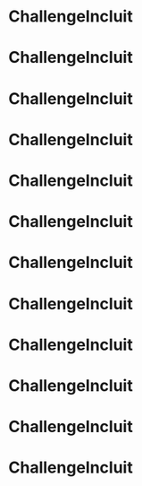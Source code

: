 # ChallengeIncluit
# ChallengeIncluit
# ChallengeIncluit
# ChallengeIncluit
# ChallengeIncluit
# ChallengeIncluit
# ChallengeIncluit
# ChallengeIncluit
# ChallengeIncluit
# ChallengeIncluit
# ChallengeIncluit
# ChallengeIncluit
